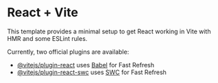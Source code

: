 # React + Vite

This template provides a minimal setup to get React working in Vite with HMR and some ESLint rules.

Currently, two official plugins are available:

- [@vitejs/plugin-react](https://github.com/vitejs/vite-plugin-react/blob/main/packages/plugin-react/README.md) uses [Babel](https://babeljs.io/) for Fast Refresh
- [@vitejs/plugin-react-swc](https://github.com/vitejs/vite-plugin-react-swc) uses [SWC](https://swc.rs/) for Fast Refresh





<!-- Using Both: If you use both Multer and Cloudinary, you can save images temporarily on your server, then upload them to Cloudinary. This might be useful if you need to perform operations on the file before uploading. -->
<!-- Direct Upload: For simplicity, consider uploading directly to Cloudinary from the client side, which reduces server load and complexity. -->


<!-- 
Using localhost to connect your frontend to your backend during development is perfectly acceptable for automation tasks like posting to a Facebook page using the Facebook Graph API. However, there are some important considerations when it comes to the automation process:

Using Localhost for Automation
Local Testing:

When testing locally, having your frontend (React) communicate with your backend (Express) on localhost is standard practice. You can trigger the automation (like posting to Facebook) from your frontend, which sends a request to your backend API.
Endpoint Handling:

Your frontend should send the required data (title and image URL) to the backend endpoint (/postOnFB) correctly, and your backend should handle that request to post to Facebook.
Considerations for Automation with Facebook Graph API
Facebook's Restrictions:

Make sure to check Facebook’s API policies. If you’re developing locally, be aware that Facebook might have restrictions on testing actions that require a live URL or specific permissions. This is particularly relevant if your app is still in development mode on Facebook.
Deployment for Production:

When you are ready to deploy your application, you will need to update the API endpoints to point to your live server (not localhost). Automation for posting to Facebook will require your app to be accessible over the internet.
Facebook requires valid, publicly accessible URLs to process requests, especially for things like media uploads.
Network and CORS Issues:

If your frontend and backend are running on different ports (e.g., React on localhost:3000 and Express on localhost:8006), make sure you have set up CORS correctly on your Express server to allow requests from your frontend.
Webhook Consideration:

If you plan to automate posting based on events (e.g., when new content is uploaded), consider using webhooks. Facebook provides webhooks to listen for events and respond accordingly. However, this is a more complex implementation and requires your backend to be publicly accessible.
Conclusion
Local Development: It’s perfectly fine to use localhost for connecting your frontend and backend while developing and testing your automation flow.
Transition to Production: Once you're ready for production, make sure to change your API endpoints to a publicly accessible URL, which will allow you to automate posting to Facebook reliably. -->







<!-- https://x.com/tgsane23 -->
<!-- https://www.facebook.com/profile.php?id=61566503404677 -->

<!-- https://developers.facebook.com/tools/explorer/8093079670819639/?method=GET&path=431561330043088%2Ffeed&version=v21.0 -->